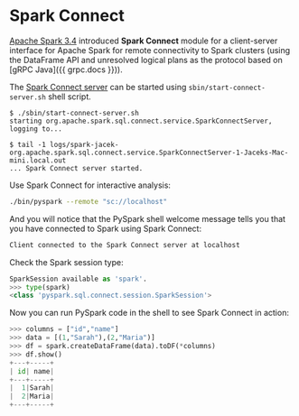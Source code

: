 # Spark Connect

[Apache Spark 3.4](https://issues.apache.org/jira/browse/SPARK-39375) introduced **Spark Connect** module for a client-server interface for Apache Spark for remote connectivity to Spark clusters (using the DataFrame API and unresolved logical plans as the protocol based on [gRPC Java]({{ grpc.docs }})).

The [Spark Connect server](server/SparkConnectServer.md) can be started using `sbin/start-connect-server.sh` shell script.

```console
$ ./sbin/start-connect-server.sh
starting org.apache.spark.sql.connect.service.SparkConnectServer, logging to...

$ tail -1 logs/spark-jacek-org.apache.spark.sql.connect.service.SparkConnectServer-1-Jaceks-Mac-mini.local.out
... Spark Connect server started.
```

Use Spark Connect for interactive analysis:

```bash
./bin/pyspark --remote "sc://localhost"
```

And you will notice that the PySpark shell welcome message tells you that you have connected to Spark using Spark Connect:

```python
Client connected to the Spark Connect server at localhost
```

 Check the Spark session type:

```python
SparkSession available as 'spark'.
>>> type(spark)
<class 'pyspark.sql.connect.session.SparkSession'>
```

Now you can run PySpark code in the shell to see Spark Connect in action:

```python
>>> columns = ["id","name"]
>>> data = [(1,"Sarah"),(2,"Maria")]
>>> df = spark.createDataFrame(data).toDF(*columns)
>>> df.show()
+---+-----+
| id| name|
+---+-----+
|  1|Sarah|
|  2|Maria|
+---+-----+
```
